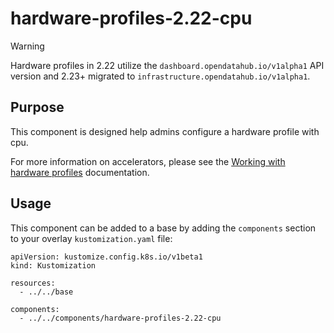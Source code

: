 # hardware-profiles-2.22-cpu

> [!WARNING]  
> Hardware profiles in 2.22 utilize the `dashboard.opendatahub.io/v1alpha1` API version and 2.23+ migrated to `infrastructure.opendatahub.io/v1alpha1`.

## Purpose
This component is designed help admins configure a hardware profile with cpu.

For more information on accelerators, please see the [Working with hardware profiles](https://docs.redhat.com/en/documentation/red_hat_openshift_ai_self-managed/2-latest/html/working_with_accelerators/working-with-hardware-profiles_accelerators#working-with-hardware-profiles_accelerators) documentation.

## Usage

This component can be added to a base by adding the `components` section to your overlay `kustomization.yaml` file:

```
apiVersion: kustomize.config.k8s.io/v1beta1
kind: Kustomization

resources:
  - ../../base

components:
  - ../../components/hardware-profiles-2.22-cpu
```
